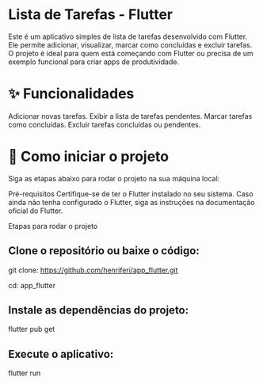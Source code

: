 # Lista de Tarefas - Flutter
Este é um aplicativo simples de lista de tarefas desenvolvido com Flutter. Ele permite adicionar, visualizar, marcar como concluídas e excluir tarefas. O projeto é ideal para quem está começando com Flutter ou precisa de um exemplo funcional para criar apps de produtividade.

# ✨ Funcionalidades
Adicionar novas tarefas.
Exibir a lista de tarefas pendentes.
Marcar tarefas como concluídas.
Excluir tarefas concluídas ou pendentes.

# 🚀 Como iniciar o projeto
Siga as etapas abaixo para rodar o projeto na sua máquina local:

Pré-requisitos
Certifique-se de ter o Flutter instalado no seu sistema. Caso ainda não tenha configurado o Flutter, siga as instruções na documentação oficial do Flutter.

Etapas para rodar o projeto

## Clone o repositório ou baixe o código:
git clone: https://github.com/henriferi/app_flutter.git

cd: app_flutter

## Instale as dependências do projeto:

flutter pub get

## Execute o aplicativo:

flutter run
